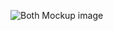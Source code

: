 ![Both Mockup image](https://github.com/GovindRawat007/ZidioDev_Intern/assets/110704907/60ef4a7b-8be5-4a67-8fbe-93014a2df684)
